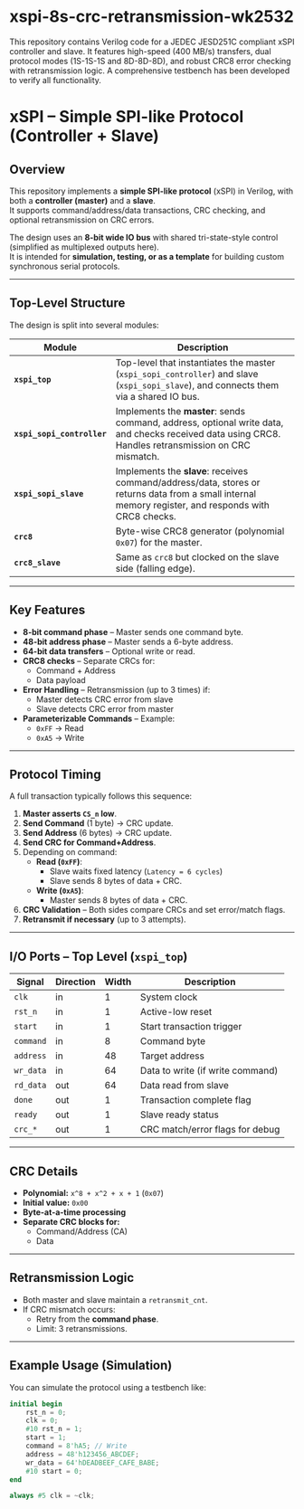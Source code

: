 # xspi-8s-crc-retransmission-wk2532
This repository contains Verilog code for a JEDEC JESD251C compliant xSPI controller and slave. It features high-speed (400 MB/s) transfers, dual protocol modes (1S-1S-1S and 8D-8D-8D), and robust CRC8 error checking with retransmission logic. A comprehensive testbench has been developed to verify all functionality.
# xSPI – Simple SPI-like Protocol (Controller + Slave)

## Overview
This repository implements a **simple SPI-like protocol** (xSPI) in Verilog, with both a **controller (master)** and a **slave**.  
It supports command/address/data transactions, CRC checking, and optional retransmission on CRC errors.

The design uses an **8-bit wide IO bus** with shared tri-state-style control (simplified as multiplexed outputs here).  
It is intended for **simulation, testing, or as a template** for building custom synchronous serial protocols.

---

## Top-Level Structure
The design is split into several modules:

| Module | Description |
|--------|-------------|
| **`xspi_top`** | Top-level that instantiates the master (`xspi_sopi_controller`) and slave (`xspi_sopi_slave`), and connects them via a shared IO bus. |
| **`xspi_sopi_controller`** | Implements the **master**: sends command, address, optional write data, and checks received data using CRC8. Handles retransmission on CRC mismatch. |
| **`xspi_sopi_slave`** | Implements the **slave**: receives command/address/data, stores or returns data from a small internal memory register, and responds with CRC8 checks. |
| **`crc8`** | Byte-wise CRC8 generator (polynomial `0x07`) for the master. |
| **`crc8_slave`** | Same as `crc8` but clocked on the slave side (falling edge). |

---

## Key Features
- **8-bit command phase** – Master sends one command byte.
- **48-bit address phase** – Master sends a 6-byte address.
- **64-bit data transfers** – Optional write or read.
- **CRC8 checks** – Separate CRCs for:
  - Command + Address
  - Data payload
- **Error Handling** – Retransmission (up to 3 times) if:
  - Master detects CRC error from slave
  - Slave detects CRC error from master
- **Parameterizable Commands** – Example:
  - `0xFF` → Read
  - `0xA5` → Write

---

## Protocol Timing
A full transaction typically follows this sequence:

1. **Master asserts `CS_n` low**.
2. **Send Command** (1 byte) → CRC update.
3. **Send Address** (6 bytes) → CRC update.
4. **Send CRC for Command+Address**.
5. Depending on command:
   - **Read (`0xFF`)**:
     - Slave waits fixed latency (`Latency = 6 cycles`)
     - Slave sends 8 bytes of data + CRC.
   - **Write (`0xA5`)**:
     - Master sends 8 bytes of data + CRC.
6. **CRC Validation** – Both sides compare CRCs and set error/match flags.
7. **Retransmit if necessary** (up to 3 attempts).

---

## I/O Ports – Top Level (`xspi_top`)
| Signal | Direction | Width | Description |
|--------|-----------|-------|-------------|
| `clk` | in | 1 | System clock |
| `rst_n` | in | 1 | Active-low reset |
| `start` | in | 1 | Start transaction trigger |
| `command` | in | 8 | Command byte |
| `address` | in | 48 | Target address |
| `wr_data` | in | 64 | Data to write (if write command) |
| `rd_data` | out | 64 | Data read from slave |
| `done` | out | 1 | Transaction complete flag |
| `ready` | out | 1 | Slave ready status |
| `crc_*` | out | 1 | CRC match/error flags for debug |

---

## CRC Details
- **Polynomial:** `x^8 + x^2 + x + 1` (`0x07`)
- **Initial value:** `0x00`
- **Byte-at-a-time processing**
- **Separate CRC blocks for:**
  - Command/Address (CA)
  - Data

---

## Retransmission Logic
- Both master and slave maintain a `retransmit_cnt`.
- If CRC mismatch occurs:
  - Retry from the **command phase**.
  - Limit: 3 retransmissions.

---

## Example Usage (Simulation)
You can simulate the protocol using a testbench like:

```verilog
initial begin
    rst_n = 0;
    clk = 0;
    #10 rst_n = 1;
    start = 1;
    command = 8'hA5; // Write
    address = 48'h123456_ABCDEF;
    wr_data = 64'hDEADBEEF_CAFE_BABE;
    #10 start = 0;
end

always #5 clk = ~clk;
